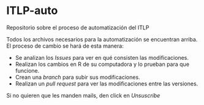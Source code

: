 # ITLP-auto
Repositorio sobre el proceso de automatización del ITLP

Todos los archivos necesarios para la automatización se encuentran arriba.
El proceso de cambio se hará de esta manera:

- Se analizan los *Issues* para ver en qué consisten las modificaciones.
- Realizan los cambios en R de su computadora y lo prueban para que funcione.
- Crean una *branch* para subir sus modificaciones.
- Realizan un *pull request* para ver las modificaciones entre las versiones.

Si no quieren que les manden mails, den click en *Unsuscribe*
